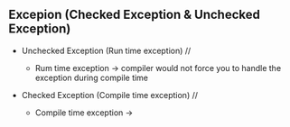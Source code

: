 ## Excepion (Checked Exception & Unchecked Exception)
- Unchecked Exception (Run time exception)  // 
  - Rum time exception -> compiler would not force you to handle the exception during compile time

- Checked Exception (Compile time exception)  // 
  - Compile time exception -> 